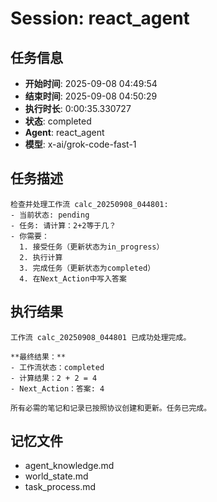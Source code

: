 # Session: react_agent

## 任务信息
- **开始时间**: 2025-09-08 04:49:54
- **结束时间**: 2025-09-08 04:50:29
- **执行时长**: 0:00:35.330727
- **状态**: completed
- **Agent**: react_agent
- **模型**: x-ai/grok-code-fast-1

## 任务描述
```
检查并处理工作流 calc_20250908_044801:
- 当前状态: pending
- 任务: 请计算：2+2等于几？
- 你需要：
  1. 接受任务（更新状态为in_progress）
  2. 执行计算
  3. 完成任务（更新状态为completed）
  4. 在Next_Action中写入答案
```

## 执行结果
```
工作流 calc_20250908_044801 已成功处理完成。

**最终结果：**
- 工作流状态：completed
- 计算结果：2 + 2 = 4
- Next_Action：答案: 4

所有必需的笔记和记录已按照协议创建和更新。任务已完成。
```

## 记忆文件
- agent_knowledge.md
- world_state.md  
- task_process.md
